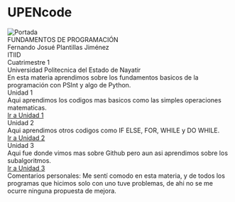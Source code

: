# UPENcode
![Portada](https://www.itmastersmag.com/wp-content/uploads/2021/01/shutterstock_1078387013-scaled.jpg)<br/>
FUNDAMENTOS DE PROGRAMACIÓN<br/>
Fernando Josué Plantillas Jiménez<br/>
ITIID<br/>
Cuatrimestre 1<br/>
Universidad Politecnica del Estado de Nayatir<br/>
En esta materia aprendimos sobre los fundamentos basicos de la programación con PSInt y algo de Python.<br/>
Unidad 1<br/>
Aqui aprendimos los codigos mas basicos como las simples operaciones matematicas.<br/>
[Ir a Unidad 1](https://github.com/Fernando21302/UPENcode/tree/main/U1)<br/>
Unidad 2<br/>
Aqui aprendimos otros codigos como IF ELSE, FOR, WHILE y DO WHILE.<br/>
[Ir a Unidad 2](https://github.com/Fernando21302/UPENcode/tree/main/U2)<br/>
Unidad 3<br/>
Aqui fue donde vimos mas sobre Github pero aun asi aprendimos sobre los subalgoritmos.<br/>
[Ir a Unidad 3](https://github.com/Fernando21302/UPENcode/tree/main/U3)<br/>
Comentarios personales: Me sentí comodo en esta materia, y de todos los programas que hicimos solo con uno tuve problemas, de ahi no se me ocurre ninguna propuesta de mejora.
